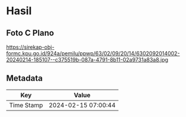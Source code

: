 # Hasil

## Foto C Plano

https://sirekap-obj-formc.kpu.go.id/924a/pemilu/ppwp/63/02/09/20/14/6302092014002-20240214-185107--c375519b-087a-4791-8b11-02a9731a83a8.jpg


## Metadata

| Key        | Value               |
| ---------- | ------------------- |
| Time Stamp | 2024-02-15 07:00:44 |



